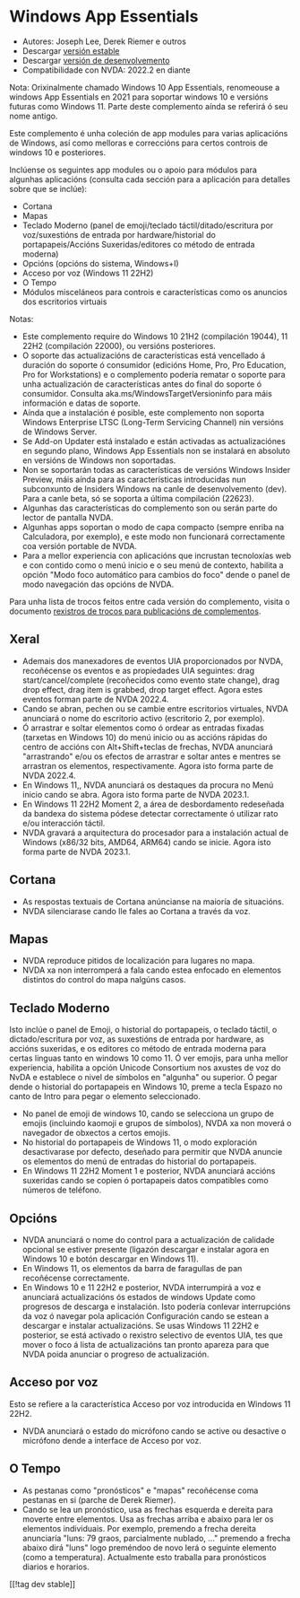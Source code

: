 # Windows App Essentials #

* Autores: Joseph Lee, Derek Riemer e outros
* Descargar [versión estable][1]
* Descargar [versión de desenvolvemento][2]
* Compatibilidade con NVDA: 2022.2 en diante

Nota: Orixinalmente chamado Windows 10 App Essentials, renomeouse a windows
App Essentials en 2021 para soportar windows 10 e versións futuras como
Windows 11. Parte deste complemento aínda se referirá ó seu nome antigo.

Este complemento é unha coleción de app modules para varias aplicacións de
Windows, así como melloras e correccións para certos controis de windows 10
e posteriores.

Inclúense os seguintes app modules ou o apoio para módulos para algunhas
aplicacións (consulta cada sección para a aplicación para detalles sobre que
se inclúe):

* Cortana
* Mapas
* Teclado Moderno (panel de emoji/teclado táctil/ditado/escritura por
  voz/suxestións de entrada por hardware/historial do portapapeis/Accións
  Suxeridas/editores co método de entrada moderna)
* Opcións (opcións do sistema, Windows+I)
* Acceso por voz (Windows 11 22H2)
* O Tempo
* Módulos misceláneos para controis e características como os anuncios dos
  escritorios virtuais

Notas:

* Este complemento require do Windows 10 21H2 (compilación 19044), 11 22H2
  (compilación 22000), ou versións posteriores.
* O soporte das actualizacións de características está vencellado á duración
  do soporte ó consumidor (edicións Home, Pro, Pro Education, Pro for
  Workstations) e o complemento podería rematar o soporte para unha
  actualización de características antes do final do soporte ó
  consumidor. Consulta aka.ms/WindowsTargetVersioninfo para máis información
  e datas de soporte.
* Aínda que a instalación é posible, este complemento non soporta Windows
  Enterprise LTSC (Long-Term Servicing Channel) nin versións de Windows
  Server.
* Se Add-on Updater está instalado e están activadas as actualizaciónes en
  segundo plano, Windows App Essentials non se instalará en absoluto en
  versións de Windows non soportadas.
* Non se soportarán todas as características de versións Windows Insider
  Preview, máis aínda para as características introducidas nun subconxunto
  de Insiders Windows na canle de desenvolvemento (dev). Para a canle beta,
  só se soporta a última compilación (22623).
* Algunhas das características do complemento son ou serán parte do lector
  de pantalla NVDA.
* Algunhas apps soportan o modo de capa compacto (sempre enriba na
  Calculadora, por exemplo), e este modo non funcionará correctamente coa
  versión portable de NVDA.
* Para a mellor experiencia con aplicacións que incrustan tecnoloxías web e
  con contido como o menú inicio e o seu menú de contexto, habilita a opción
  "Modo foco automático para cambios do foco" dende o panel de modo
  navegación das opcións de NVDA.

Para unha lista de trocos feitos entre cada versión do complemento, visita o
documento [rexistros de trocos para publicacións de complementos][3].

## Xeral

* Ademais dos manexadores de eventos UIA proporcionados por NVDA,
  recoñécense os eventos e as propiedades UIA seguintes: drag
  start/cancel/complete (recoñecidos como evento state change), drag drop
  effect, drag item is grabbed, drop target effect. Agora estes eventos
  forman parte de NVDA 2022.4.
* Cando se abran, pechen ou se cambie entre escritorios virtuales, NVDA
  anunciará o nome do escritorio activo (escritorio 2, por exemplo).
* Ó arrastrar e soltar elementos como ó ordear as entradas fixadas (tarxetas
  en Windows 10) do menú inicio ou as accións rápidas do centro de accións
  con Alt+Shift+teclas de frechas, NVDA anunciará "arrastrando" e/ou os
  efectos de arrastrar e soltar antes e mentres se arrastran os elementos,
  respectivamente. Agora isto forma parte de NVDA 2022.4.
* En Windows 11,, NVDA anunciará os destaques da procura no Menú inicio
  cando se abra. Agora isto forma parte de NVDA 2023.1.
* En Windows 11 22H2 Moment 2, a área de desbordamento redeseñada da bandexa
  do sistema pódese detectar correctamente ó utilizar rato e/ou interacción
  táctil.
* NVDA gravará a arquitectura do procesador para a instalación actual de
  Windows (x86/32 bits, AMD64, ARM64) cando se inicie. Agora isto forma
  parte de NVDA 2023.1.

## Cortana

* As respostas textuais de Cortana anúncianse na maioría de situacións.
* NVDA silenciarase cando lle fales ao Cortana a través da voz.

## Mapas

* NVDA reproduce pitidos de localización para lugares no mapa.
* NVDA xa non interromperá a fala cando estea enfocado en elementos
  distintos do control do mapa nalgúns casos.

## Teclado Moderno

Isto inclúe o panel de Emoji, o historial do portapapeis, o teclado táctil,
o dictado/escritura por voz, as suxestións de entrada por hardware, as
accións suxeridas, e os editores co método de entrada moderna para certas
linguas tanto en windows 10 como 11. Ó ver emojis, para unha mellor
experiencia, habilita a opción Unicode Consortium nos axustes de voz do NvDA
e establece o nivel de símbolos en "algunha" ou superior. Ó pegar dende o
historial do portapapeis en Windows 10, preme a tecla Espazo no canto de
Intro para pegar o elemento seleccionado.

* No panel de emoji de windows 10, cando se selecciona un grupo de emojis
  (incluindo kaomoji e grupos de símbolos), NVDA xa non moverá o navegador
  de obxectos a certos emojis.
* No historial do portapapeis de Windows 11, o modo exploración
  desactivarase por defecto, deseñado para permitir que NVDA anuncie os
  elementos do menú de entradas do historial do portapapeis.
* En Windows 11 22H2 Moment 1 e posterior, NVDA anunciará accións suxeridas
  cando se copien ó portapapeis datos compatibles como números de teléfono.

## Opcións

* NVDA anunciará o nome do control para a actualización de calidade opcional
  se estiver presente (ligazón descargar e instalar agora en Windows 10 e
  botón descargar en Windows 11).
* En Windows 11, os elementos da barra de faragullas de pan recoñécense
  correctamente.
* En Windows 10 e 11 22H2 e posterior, NVDA interrumpirá a voz e anunciará
  actualizacións ós estados de windows Update como progresos de descarga e
  instalación. Isto podería conlevar interrupcións da voz ó navegar pola
  aplicación Configuración cando se estean a descargar e instalar
  actualizacións. Se usas Windows 11 22H2 e posterior, se está activado o
  rexistro selectivo de eventos UIA, tes que mover o foco á lista de
  actualizacións tan pronto apareza para que NVDA poida anunciar o progreso
  de actualización.

## Acceso por voz

Esto se refiere a la característica Acceso por voz introducida en Windows 11
22H2.

* NVDA anunciará o estado do micrófono cando se active ou desactive o
  micrófono dende a interface de Acceso por voz.

## O Tempo

* As pestanas como "pronósticos" e "mapas" recoñécense coma pestanas en si
  (parche de Derek Riemer).
* Cando se lea un pronóstico, usa as frechas esquerda e dereita para moverte
  entre elementos. Usa as frechas arriba e abaixo para ler os elementos
  individuais. Por exemplo, premendo a frecha dereita anunciaría "luns: 79
  graos, parcialmente nublado, ..." premendo a frecha abaixo dirá "luns"
  logo preméndoo de novo lerá o seguinte elemento (como a
  temperatura). Actualmente esto traballa para pronósticos diarios e
  horarios.

[[!tag dev stable]]

[1]: https://addons.nvda-project.org/files/get.php?file=w10

[2]: https://addons.nvda-project.org/files/get.php?file=w10-dev

[3]: https://github.com/josephsl/wintenapps/wiki/w10changelog
